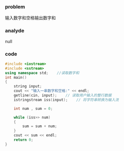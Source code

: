 ### problem

输入数字和空格输出数字和

### analyde

null

### code
```cpp
#include <iostream>
#include <sstream>
using namespace std;    //读取数字和
int main()
{
	string input;
	cout << "输入一串数字和空格:" << endl;
	getline(cin, input);    // 读取用户输入的整行数据
	istringstream iss(input);    // 将字符串转换为输入流

	int num , sum = 0;

	while (iss>> num)
	{
		sum = sum + num;
	}
	cout << sum << endl;
	return 0;
}
```
